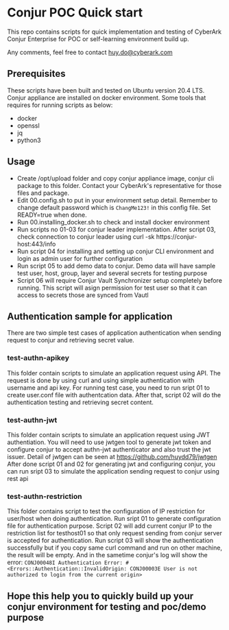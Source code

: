 # Conjur POC Quick start
This repo contains scripts for quick implementation and testing of CyberArk Conjur Enterprise for POC or self-learning environment build up.

Any comments, feel free to contact huy.do@cyberark.com

## Prerequisites
These scripts have been built and tested on Ubuntu version 20.4 LTS. Conjur appliance are installed on docker environment. Some tools that requires for running scripts as below:
- docker
- openssl
- jq
- python3
  
## Usage 
- Create /opt/upload folder and copy conjur appliance image, conjur cli package to this folder. Contact your CyberArk's representative for those files and package.
- Edit 00.config.sh to put in your environment setup detail. Remember to change default password which is ``ChangMe123!`` in this config file. Set READY=true when done.
- Run 00.installing_docker.sh to check and install docker environment
- Run scripts no 01-03 for conjur leader implementation. After script 03, check connection to conjur leader using curl -sk https://conjur-host:443/info
- Run script 04 for installing and setting up conjur CLI environment and login as admin user for further configuration
- Run script 05 to add demo data to conjur. Demo data will have sample test user, host, group, layer and several secrets for testing purpose
- Script 06 will require Conjur Vault Synchronizer setup completely before running. This script will asign permission for test user so that it can access to secrets those are synced from Vautl

## Authentication sample for application
There are two simple test cases of application authentication when sending request to conjur and retrieving secret value. 

### test-authn-apikey
This folder contain scripts to simulate an application request using API. The request is done by using curl and using simple authentication with username and api key. For running test case, you need to run sript 01 to create user.conf file with authentcation data. 
After that, script 02 will do the authentication testing and retrieving secret content.

### test-authn-jwt
This folder contain scripts to simulate an application request using JWT authentiation. You will need to use jwtgen tool to generate jwt token and configure conjur to accept authn-jwt authenticator and also trust the jwt issuer. Detail of jwtgen can be seen at https://github.com/huydd79/jwtgen
After done script 01 and 02 for generating jwt and configuring conjur, you can run sript 03 to simulate the application sending request to conjur using rest api

### test-authn-restriction
This folder contains script to test the configuration of IP restriction for user/host when doing authentication. Run sript 01 to generate configuration file for authentication purpose. Script 02 will add current conjur IP to the restriction list for testhost01 so that only request sending from conjur server is accepted for authentication. Run script 03 will show the authentication successfully but if you copy same curl command and run on other machine, the result will be empty. And in the sametime conjur's log will show the error: ```CONJ00048I Authentication Error: #<Errors::Authentication::InvalidOrigin: CONJ00003E User is not authorized to login from the current origin>```

## Hope this help you to quickly build up your conjur environment for testing and poc/demo purpose
